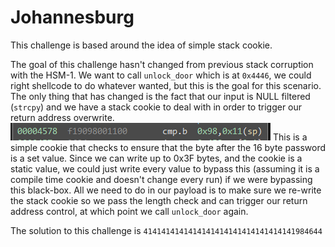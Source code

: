 # Johannesburg

This challenge is based around the idea of simple stack cookie.

The goal of this challenge hasn't changed from previous stack corruption with the HSM-1. We want to call `unlock_door` which is at `0x4446`, we could right shellcode to do whatever wanted, but this is the goal for this scenario. The only thing that has changed is the fact that our input is NULL filtered (`strcpy`) and we have a stack cookie to deal with in order to trigger our return address overwrite. ![](images/cookie.PNG) This is a simple cookie that checks to ensure that the byte after the 16 byte password is a set value. Since we can write up to 0x3F bytes, and the cookie is a static value, we could just write every value to bypass this (assuming it is a compile time cookie and doesn't change every run) if we were bypassing this black-box. All we need to do in our payload is to make sure we re-write the stack cookie so we pass the length check and can trigger our return address control, at which point we call `unlock_door` again.

The solution to this challenge is `4141414141414141414141414141414141984644`